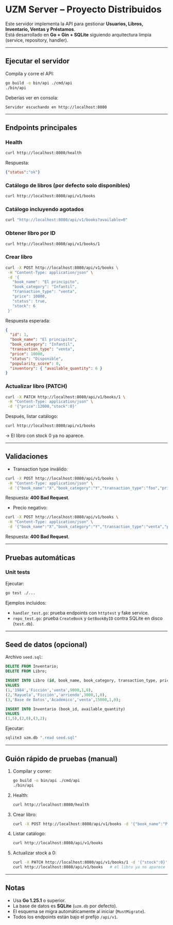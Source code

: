 # UZM Server – Proyecto Distribuidos

Este servidor implementa la API para gestionar **Usuarios, Libros, Inventario, Ventas y Préstamos**.  
Está desarrollado en **Go + Gin + SQLite** siguiendo arquitectura limpia (service, repository, handler).

---

## Ejecutar el servidor

Compila y corre el API:

```bash
go build -o bin/api ./cmd/api
./bin/api
```

Deberías ver en consola:

```
Servidor escuchando en http://localhost:8080
```

---

## Endpoints principales

### Health
```bash
curl http://localhost:8080/health
```
Respuesta:
```json
{"status":"ok"}
```

### Catálogo de libros (por defecto solo disponibles)
```bash
curl http://localhost:8080/api/v1/books
```

### Catálogo incluyendo agotados
```bash
curl "http://localhost:8080/api/v1/books?available=0"
```

### Obtener libro por ID
```bash
curl http://localhost:8080/api/v1/books/1
```

### Crear libro
```bash
curl -X POST http://localhost:8080/api/v1/books \
 -H "Content-Type: application/json" \
 -d '{
   "book_name": "El principito",
   "book_category": "Infantil",
   "transaction_type": "venta",
   "price": 10000,
   "status": true,
   "stock": 6
 }'
```

Respuesta esperada:
```json
{
  "id": 1,
  "book_name": "El principito",
  "book_category": "Infantil",
  "transaction_type": "venta",
  "price": 10000,
  "status": "Disponible",
  "popularity_score": 0,
  "inventory": { "available_quantity": 6 }
}
```

### Actualizar libro (PATCH)
```bash
curl -X PATCH http://localhost:8080/api/v1/books/1 \
 -H "Content-Type: application/json" \
 -d '{"price":12000,"stock":0}'
```

Después, listar catálogo:
```bash
curl http://localhost:8080/api/v1/books
```
→ El libro con stock 0 ya no aparece.

---

## Validaciones

- Transaction type inválido:
```bash
curl -X POST http://localhost:8080/api/v1/books \
 -H "Content-Type: application/json" \
 -d '{"book_name":"X","book_category":"Y","transaction_type":"foo","price":1,"stock":1}'
```
Respuesta: **400 Bad Request**.

- Precio negativo:
```bash
curl -X POST http://localhost:8080/api/v1/books \
 -H "Content-Type: application/json" \
 -d '{"book_name":"X","book_category":"Y","transaction_type":"venta","price":-1,"stock":1}'
```
Respuesta: **400 Bad Request**.

---

## Pruebas automáticas

### Unit tests
Ejecutar:
```bash
go test ./...
```

Ejemplos incluidos:
- `handler_test.go`: prueba endpoints con `httptest` y fake service.
- `repo_test.go`: prueba `CreateBook` y `GetBookByID` contra SQLite en disco (`test.db`).

---

## Seed de datos (opcional)

Archivo `seed.sql`:

```sql
DELETE FROM Inventario;
DELETE FROM Libro;

INSERT INTO Libro (id, book_name, book_category, transaction_type, price, status, popularity_score)
VALUES
(1,'1984','Ficción','venta',9000,1,0),
(2,'Rayuela','Ficción','arriendo',3000,1,0),
(3,'Base de Datos','Académico','venta',15000,1,0);

INSERT INTO Inventario (book_id, available_quantity)
VALUES
(1,5),(2,0),(3,2);
```

Ejecutar:
```bash
sqlite3 uzm.db ".read seed.sql"
```

---

## Guión rápido de pruebas (manual)

1. Compilar y correr:
   ```bash
   go build -o bin/api ./cmd/api
   ./bin/api
   ```

2. Health:
   ```bash
   curl http://localhost:8080/health
   ```

3. Crear libro:
   ```bash
   curl -X POST http://localhost:8080/api/v1/books -d '{"book_name":"Prueba","book_category":"Test","transaction_type":"venta","price":5000,"stock":2}' -H "Content-Type: application/json"
   ```

4. Listar catálogo:
   ```bash
   curl http://localhost:8080/api/v1/books
   ```

5. Actualizar stock a 0:
   ```bash
   curl -X PATCH http://localhost:8080/api/v1/books/1 -d '{"stock":0}' -H "Content-Type: application/json"
   curl http://localhost:8080/api/v1/books   # el libro ya no aparece
   ```

---

## Notas

- Usa **Go 1.25.1** o superior.  
- La base de datos es **SQLite** (`uzm.db` por defecto).  
- El esquema se migra automáticamente al iniciar (`MustMigrate`).  
- Todos los endpoints están bajo el prefijo `/api/v1`.
